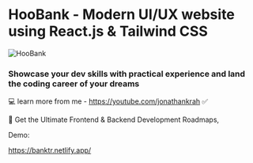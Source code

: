 # HooBank - Modern UI/UX website using React.js & Tailwind CSS

![HooBank](https://i.ibb.co/BK1Hn0x/Screenshot-2022-08-08-at-4-05-48-PM.png)

### Showcase your dev skills with practical experience and land the coding career of your dreams

💻 learn more from me - https://youtube.com/jonathankrah
✅

📙 Get the Ultimate Frontend & Backend Development Roadmaps,

Demo:

https://banktr.netlify.app/
